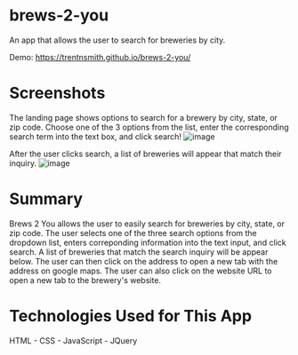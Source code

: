 # brews-2-you
An app that allows the user to search for breweries by city.

Demo: https://trentnsmith.github.io/brews-2-you/

# Screenshots
The landing page shows options to search for a brewery by city, state, or zip code. Choose one of the 3 options from the list, enter the corresponding search term into the text box, and click search!
![image](https://user-images.githubusercontent.com/58092710/75617934-6f76cf00-5b2b-11ea-988a-160fa5fa77d9.png)

After the user clicks search, a list of breweries will appear that match their inquiry.
![image](https://user-images.githubusercontent.com/58092710/75617971-528ecb80-5b2c-11ea-8926-3ab809fde0a6.png)

# Summary
Brews 2 You allows the user to easily search for breweries by city, state, or zip code. The user selects one of the three search options from the dropdown list, enters correponding information into the text input, and click search.  A list of breweries that match the search inquiry will be appear below. The user can then click on the address to open a new tab with the address on google maps.  The user can also click on the website URL to open a new tab to the brewery's website. 

# Technologies Used for This App
HTML - CSS - JavaScript - JQuery
